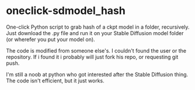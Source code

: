 # oneclick-sdmodel_hash
One-click Python script to grab hash of a ckpt model in a folder, recursively.
Just download the .py file and run it on your Stable Diffusion model folder (or wherefer you put your model on).

The code is modified from someone else's. I couldn't found the user or the repository. If i found it i probably will just fork his repo, or requesting git push.

I'm still a noob at python who got interested after the Stable Diffusion thing. The code isn't efficient, but it just works.
